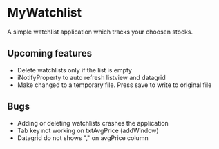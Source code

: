 # MyWatchlist
 A simple watchlist application which tracks your choosen stocks.
 
 ## Upcoming features
 * Delete watchlists only if the list is empty
 * iNotifyProperty to auto refresh listview and datagrid
 * Make changed to a temporary file. Press save to write to original file

## Bugs
* Adding or deleting watchlists crashes the application
* Tab key not working on txtAvgPrice (addWindow)
* Datagrid do not shows "," on avgPrice column
